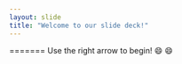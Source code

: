 ```yaml
---
layout: slide
title: "Welcome to our slide deck!"
---
```

=======
Use the right arrow to begin! :smile: :smile:
